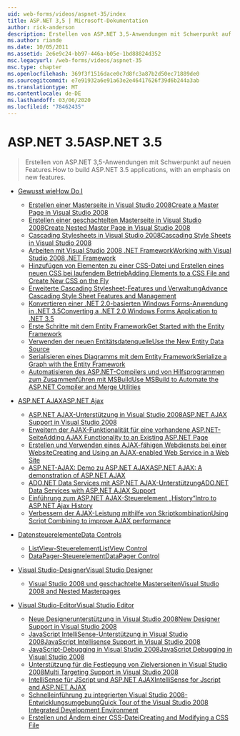 ```yaml
---
uid: web-forms/videos/aspnet-35/index
title: ASP.NET 3,5 | Microsoft-Dokumentation
author: rick-anderson
description: Erstellen von ASP.NET 3,5-Anwendungen mit Schwerpunkt auf neuen Features.
ms.author: riande
ms.date: 10/05/2011
ms.assetid: 2e6e9c24-bb97-446a-b05e-1bd88824d352
msc.legacyurl: /web-forms/videos/aspnet-35
msc.type: chapter
ms.openlocfilehash: 369f3f1516dace0c7d8fc3a87b2d50ec71889de0
ms.sourcegitcommit: e7e91932a6e91a63e2e46417626f39d6b244a3ab
ms.translationtype: MT
ms.contentlocale: de-DE
ms.lasthandoff: 03/06/2020
ms.locfileid: "78462435"
---
```

# <a name="aspnet-35"></a><span data-ttu-id="b2b85-103">ASP.NET 3.5</span><span class="sxs-lookup"><span data-stu-id="b2b85-103">ASP.NET 3.5</span></span>

> <span data-ttu-id="b2b85-104">Erstellen von ASP.NET 3,5-Anwendungen mit Schwerpunkt auf neuen Features.</span><span class="sxs-lookup"><span data-stu-id="b2b85-104">How to build ASP.NET 3.5 applications, with an emphasis on new features.</span></span>

- [<span data-ttu-id="b2b85-105">Gewusst wie</span><span class="sxs-lookup"><span data-stu-id="b2b85-105">How Do I</span></span>](how-do-i/index.md)

    - [<span data-ttu-id="b2b85-106">Erstellen einer Masterseite in Visual Studio 2008</span><span class="sxs-lookup"><span data-stu-id="b2b85-106">Create a Master Page in Visual Studio 2008</span></span>](how-do-i/how-do-i-create-a-master-page-in-visual-studio-2008.md)
    - [<span data-ttu-id="b2b85-107">Erstellen einer geschachtelten Masterseite in Visual Studio 2008</span><span class="sxs-lookup"><span data-stu-id="b2b85-107">Create Nested Master Page in Visual Studio 2008</span></span>](how-do-i/how-do-i-create-nested-master-page-in-visual-studio-2008.md)
    - [<span data-ttu-id="b2b85-108">Cascading Stylesheets in Visual Studio 2008</span><span class="sxs-lookup"><span data-stu-id="b2b85-108">Cascading Style Sheets in Visual Studio 2008</span></span>](how-do-i/how-do-i-cascading-style-sheets-in-visual-studio-2008.md)
    - [<span data-ttu-id="b2b85-109">Arbeiten mit Visual Studio 2008 .NET Framework</span><span class="sxs-lookup"><span data-stu-id="b2b85-109">Working with Visual Studio 2008 .NET Framework</span></span>](how-do-i/how-do-i-working-with-visual-studio-2008-net-framework.md)
    - [<span data-ttu-id="b2b85-110">Hinzufügen von Elementen zu einer CSS-Datei und Erstellen eines neuen CSS bei laufendem Betrieb</span><span class="sxs-lookup"><span data-stu-id="b2b85-110">Adding Elements to a CSS File and Create New CSS on the Fly</span></span>](how-do-i/how-do-i-adding-elements-to-a-css-file-and-create-new-css-on-the-fly.md)
    - [<span data-ttu-id="b2b85-111">Erweiterte Cascading Stylesheet-Features und Verwaltung</span><span class="sxs-lookup"><span data-stu-id="b2b85-111">Advance Cascading Style Sheet Features and Management</span></span>](how-do-i/how-do-i-advance-cascading-style-sheet-features-and-management.md)
    - [<span data-ttu-id="b2b85-112">Konvertieren einer .NET 2.0-basierten Windows Forms-Anwendung in .NET 3.5</span><span class="sxs-lookup"><span data-stu-id="b2b85-112">Converting a .NET 2.0 Windows Forms Application to .NET 3.5</span></span>](how-do-i/how-do-i-converting-a-net-20-windows-forms-application-to-net-35.md)
    - [<span data-ttu-id="b2b85-113">Erste Schritte mit dem Entity Framework</span><span class="sxs-lookup"><span data-stu-id="b2b85-113">Get Started with the Entity Framework</span></span>](how-do-i/how-do-i-get-started-with-the-entity-framework.md)
    - [<span data-ttu-id="b2b85-114">Verwenden der neuen Entitätsdatenquelle</span><span class="sxs-lookup"><span data-stu-id="b2b85-114">Use the New Entity Data Source</span></span>](how-do-i/how-do-i-use-the-new-entity-data-source.md)
    - [<span data-ttu-id="b2b85-115">Serialisieren eines Diagramms mit dem Entity Framework</span><span class="sxs-lookup"><span data-stu-id="b2b85-115">Serialize a Graph with the Entity Framework</span></span>](how-do-i/how-do-i-serialize-a-graph-with-the-entity-framework.md)
    - [<span data-ttu-id="b2b85-116">Automatisieren des ASP.NET-Compilers und von Hilfsprogrammen zum Zusammenführen mit MSBuild</span><span class="sxs-lookup"><span data-stu-id="b2b85-116">Use MSBuild to Automate the ASP.NET Compiler and Merge Utilities</span></span>](how-do-i/how-do-i-use-msbuild-to-automate-the-aspnet-compiler-and-merge-utilities.md)
- [<span data-ttu-id="b2b85-117">ASP.NET AJAX</span><span class="sxs-lookup"><span data-stu-id="b2b85-117">ASP.NET Ajax</span></span>](aspnet-ajax/index.md)

    - [<span data-ttu-id="b2b85-118">ASP.NET AJAX-Unterstützung in Visual Studio 2008</span><span class="sxs-lookup"><span data-stu-id="b2b85-118">ASP.NET AJAX Support in Visual Studio 2008</span></span>](aspnet-ajax/aspnet-ajax-support-in-visual-studio-2008.md)
    - [<span data-ttu-id="b2b85-119">Erweitern der AJAX-Funktionalität für eine vorhandene ASP.NET-Seite</span><span class="sxs-lookup"><span data-stu-id="b2b85-119">Adding AJAX Functionality to an Existing ASP.NET Page</span></span>](aspnet-ajax/adding-ajax-functionality-to-an-existing-aspnet-page.md)
    - [<span data-ttu-id="b2b85-120">Erstellen und Verwenden eines AJAX-fähigen Webdiensts bei einer Website</span><span class="sxs-lookup"><span data-stu-id="b2b85-120">Creating and Using an AJAX-enabled Web Service in a Web Site</span></span>](aspnet-ajax/creating-and-using-an-ajax-enabled-web-service-in-a-web-site.md)
    - [<span data-ttu-id="b2b85-121">ASP.NET-AJAX: Demo zu ASP.NET AJAX</span><span class="sxs-lookup"><span data-stu-id="b2b85-121">ASP.NET AJAX: A demonstration of ASP.NET AJAX</span></span>](aspnet-ajax/aspnet-ajax-a-demonstration-of-aspnet-ajax.md)
    - [<span data-ttu-id="b2b85-122">ADO.NET Data Services mit ASP.NET AJAX-Unterstützung</span><span class="sxs-lookup"><span data-stu-id="b2b85-122">ADO.NET Data Services with ASP.NET AJAX Support</span></span>](aspnet-ajax/adonet-data-services-with-aspnet-ajax-support.md)
    - [<span data-ttu-id="b2b85-123">Einführung zum ASP.NET AJAX-Steuerelement „History“</span><span class="sxs-lookup"><span data-stu-id="b2b85-123">Intro to ASP.NET Ajax History</span></span>](aspnet-ajax/introduction-to-aspnet-ajax-history.md)
    - [<span data-ttu-id="b2b85-124">Verbessern der AJAX-Leistung mithilfe von Skriptkombination</span><span class="sxs-lookup"><span data-stu-id="b2b85-124">Using Script Combining to improve AJAX performance</span></span>](aspnet-ajax/using-script-combining-to-improve-ajax-performance.md)
- [<span data-ttu-id="b2b85-125">Datensteuerelemente</span><span class="sxs-lookup"><span data-stu-id="b2b85-125">Data Controls</span></span>](data-controls/index.md)

    - [<span data-ttu-id="b2b85-126">ListView-Steuerelement</span><span class="sxs-lookup"><span data-stu-id="b2b85-126">ListView Control</span></span>](data-controls/the-listview-control.md)
    - [<span data-ttu-id="b2b85-127">DataPager-Steuerelement</span><span class="sxs-lookup"><span data-stu-id="b2b85-127">DataPager Control</span></span>](data-controls/the-datapager-control.md)
- [<span data-ttu-id="b2b85-128">Visual Studio-Designer</span><span class="sxs-lookup"><span data-stu-id="b2b85-128">Visual Studio Designer</span></span>](visual-studio-designer/index.md)

    - [<span data-ttu-id="b2b85-129">Visual Studio 2008 und geschachtelte Masterseiten</span><span class="sxs-lookup"><span data-stu-id="b2b85-129">Visual Studio 2008 and Nested Masterpages</span></span>](visual-studio-designer/visual-studio-2008-and-nested-masterpages.md)
- [<span data-ttu-id="b2b85-130">Visual Studio-Editor</span><span class="sxs-lookup"><span data-stu-id="b2b85-130">Visual Studio Editor</span></span>](visual-studio-editor/index.md)

    - [<span data-ttu-id="b2b85-131">Neue Designerunterstützung in Visual Studio 2008</span><span class="sxs-lookup"><span data-stu-id="b2b85-131">New Designer Support in Visual Studio 2008</span></span>](visual-studio-editor/new-designer-support-in-visual-studio-2008.md)
    - [<span data-ttu-id="b2b85-132">JavaScript IntelliSense-Unterstützung in Visual Studio 2008</span><span class="sxs-lookup"><span data-stu-id="b2b85-132">JavaScript Intellisense Support in Visual Studio 2008</span></span>](visual-studio-editor/javascript-intellisense-support-in-visual-studio-2008.md)
    - [<span data-ttu-id="b2b85-133">JavaScript-Debugging in Visual Studio 2008</span><span class="sxs-lookup"><span data-stu-id="b2b85-133">JavaScript Debugging in Visual Studio 2008</span></span>](visual-studio-editor/javascript-debugging-in-visual-studio-2008.md)
    - [<span data-ttu-id="b2b85-134">Unterstützung für die Festlegung von Zielversionen in Visual Studio 2008</span><span class="sxs-lookup"><span data-stu-id="b2b85-134">Multi Targeting Support in Visual Studio 2008</span></span>](visual-studio-editor/multi-targeting-support-in-visual-studio-2008.md)
    - [<span data-ttu-id="b2b85-135">IntelliSense für JScript und ASP.NET AJAX</span><span class="sxs-lookup"><span data-stu-id="b2b85-135">IntelliSense for Jscript and ASP.NET AJAX</span></span>](visual-studio-editor/intellisense-for-jscript-and-aspnet-ajax.md)
    - [<span data-ttu-id="b2b85-136">Schnelleinführung zu integrierten Visual Studio 2008-Entwicklungsumgebung</span><span class="sxs-lookup"><span data-stu-id="b2b85-136">Quick Tour of the Visual Studio 2008 Integrated Development Environment</span></span>](visual-studio-editor/quick-tour-of-the-visual-studio-2008-integrated-development-environment.md)
    - [<span data-ttu-id="b2b85-137">Erstellen und Ändern einer CSS-Datei</span><span class="sxs-lookup"><span data-stu-id="b2b85-137">Creating and Modifying a CSS File</span></span>](visual-studio-editor/creating-and-modifying-a-css-file.md)

